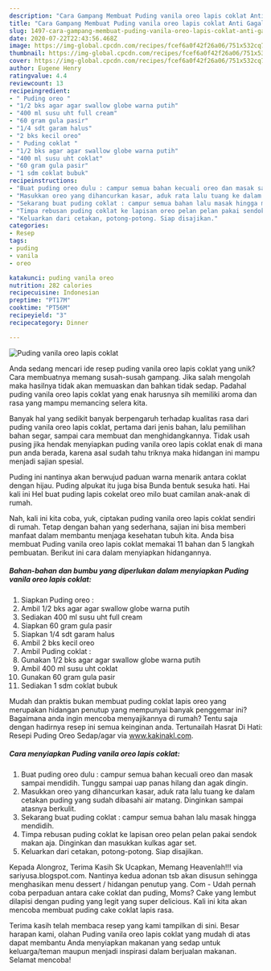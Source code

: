 ```yaml
---
description: "Cara Gampang Membuat Puding vanila oreo lapis coklat Anti Gagal"
title: "Cara Gampang Membuat Puding vanila oreo lapis coklat Anti Gagal"
slug: 1497-cara-gampang-membuat-puding-vanila-oreo-lapis-coklat-anti-gagal
date: 2020-07-22T22:43:56.468Z
image: https://img-global.cpcdn.com/recipes/fcef6a0f42f26a06/751x532cq70/puding-vanila-oreo-lapis-coklat-foto-resep-utama.jpg
thumbnail: https://img-global.cpcdn.com/recipes/fcef6a0f42f26a06/751x532cq70/puding-vanila-oreo-lapis-coklat-foto-resep-utama.jpg
cover: https://img-global.cpcdn.com/recipes/fcef6a0f42f26a06/751x532cq70/puding-vanila-oreo-lapis-coklat-foto-resep-utama.jpg
author: Eugene Henry
ratingvalue: 4.4
reviewcount: 13
recipeingredient:
- " Puding oreo "
- "1/2 bks agar agar swallow globe warna putih"
- "400 ml susu uht full cream"
- "60 gram gula pasir"
- "1/4 sdt garam halus"
- "2 bks kecil oreo"
- " Puding coklat "
- "1/2 bks agar agar swallow globe warna putih"
- "400 ml susu uht coklat"
- "60 gram gula pasir"
- "1 sdm coklat bubuk"
recipeinstructions:
- "Buat puding oreo dulu : campur semua bahan kecuali oreo dan masak sampai mendidih. Tunggu sampai uap panas hilang dan agak dingin."
- "Masukkan oreo yang dihancurkan kasar, aduk rata lalu tuang ke dalam cetakan puding yang sudah dibasahi air matang. Dinginkan sampai atasnya berkulit."
- "Sekarang buat puding coklat : campur semua bahan lalu masak hingga mendidih."
- "Timpa rebusan puding coklat ke lapisan oreo pelan pelan pakai sendok makan aja. Dinginkan dan masukkan kulkas agar set."
- "Keluarkan dari cetakan, potong-potong. Siap disajikan."
categories:
- Resep
tags:
- puding
- vanila
- oreo

katakunci: puding vanila oreo 
nutrition: 282 calories
recipecuisine: Indonesian
preptime: "PT17M"
cooktime: "PT56M"
recipeyield: "3"
recipecategory: Dinner

---
```



![Puding vanila oreo lapis coklat](https://img-global.cpcdn.com/recipes/fcef6a0f42f26a06/751x532cq70/puding-vanila-oreo-lapis-coklat-foto-resep-utama.jpg)

Anda sedang mencari ide resep puding vanila oreo lapis coklat yang unik? Cara membuatnya memang susah-susah gampang. Jika salah mengolah maka hasilnya tidak akan memuaskan dan bahkan tidak sedap. Padahal puding vanila oreo lapis coklat yang enak harusnya sih memiliki aroma dan rasa yang mampu memancing selera kita.

Banyak hal yang sedikit banyak berpengaruh terhadap kualitas rasa dari puding vanila oreo lapis coklat, pertama dari jenis bahan, lalu pemilihan bahan segar, sampai cara membuat dan menghidangkannya. Tidak usah pusing jika hendak menyiapkan puding vanila oreo lapis coklat enak di mana pun anda berada, karena asal sudah tahu triknya maka hidangan ini mampu menjadi sajian spesial.

Puding ini nantinya akan berwujud paduan warna menarik antara coklat dengan hijau. Puding alpukat itu juga bisa Bunda bentuk sesuka hati. Hai kali ini Hel buat puding lapis cokelat oreo milo buat camilan anak-anak di rumah.


Nah, kali ini kita coba, yuk, ciptakan puding vanila oreo lapis coklat sendiri di rumah. Tetap dengan bahan yang sederhana, sajian ini bisa memberi manfaat dalam membantu menjaga kesehatan tubuh kita. Anda bisa membuat Puding vanila oreo lapis coklat memakai 11 bahan dan 5 langkah pembuatan. Berikut ini cara dalam menyiapkan hidangannya.

<!--inarticleads1-->

##### Bahan-bahan dan bumbu yang diperlukan dalam menyiapkan Puding vanila oreo lapis coklat:

1. Siapkan  Puding oreo :
1. Ambil 1/2 bks agar agar swallow globe warna putih
1. Sediakan 400 ml susu uht full cream
1. Siapkan 60 gram gula pasir
1. Siapkan 1/4 sdt garam halus
1. Ambil 2 bks kecil oreo
1. Ambil  Puding coklat :
1. Gunakan 1/2 bks agar agar swallow globe warna putih
1. Ambil 400 ml susu uht coklat
1. Gunakan 60 gram gula pasir
1. Sediakan 1 sdm coklat bubuk


Mudah dan praktis bukan membuat puding coklat lapis oreo yang merupakan hidangan penutup yang mempunyai banyak penggemar ini? Bagaimana anda ingin mencoba menyajikannya di rumah? Tentu saja dengan hadirnya resep ini semua keinginan anda. Tertunailah Hasrat Di Hati: Resepi Puding Oreo Sedap/agar via www.kakinakl.com. 

<!--inarticleads2-->

##### Cara menyiapkan Puding vanila oreo lapis coklat:

1. Buat puding oreo dulu : campur semua bahan kecuali oreo dan masak sampai mendidih. Tunggu sampai uap panas hilang dan agak dingin.
1. Masukkan oreo yang dihancurkan kasar, aduk rata lalu tuang ke dalam cetakan puding yang sudah dibasahi air matang. Dinginkan sampai atasnya berkulit.
1. Sekarang buat puding coklat : campur semua bahan lalu masak hingga mendidih.
1. Timpa rebusan puding coklat ke lapisan oreo pelan pelan pakai sendok makan aja. Dinginkan dan masukkan kulkas agar set.
1. Keluarkan dari cetakan, potong-potong. Siap disajikan.


Kepada Alongroz, Terima Kasih Sk Ucapkan, Memang Heavenlah!!! via sariyusa.blogspot.com. Nantinya kedua adonan tsb akan disusun sehingga menghasikan menu dessert / hidangan penutup yang. Com - Udah pernah coba perpaduan antara cake coklat dan puding, Moms? Cake yang lembut dilapisi dengan puding yang legit yang super delicious. Kali ini kita akan mencoba membuat puding cake coklat lapis rasa. 

Terima kasih telah membaca resep yang kami tampilkan di sini. Besar harapan kami, olahan Puding vanila oreo lapis coklat yang mudah di atas dapat membantu Anda menyiapkan makanan yang sedap untuk keluarga/teman maupun menjadi inspirasi dalam berjualan makanan. Selamat mencoba!
